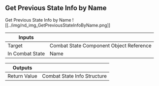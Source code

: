## Get Previous State Info by Name
Get Previous State Info by Name
![[../img/nd_img_GetPreviousStateInfoByName.png]]

|Inputs||
|--|--|
| Target | Combat State Component Object Reference |
| In Combat State | Name |

|Outputs||
|--|--|
| Return Value | Combat State Info Structure |

